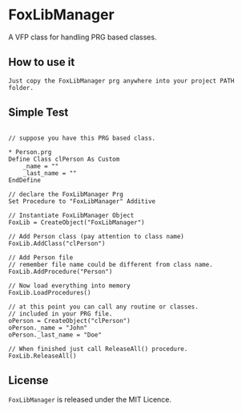 # FoxLibManager
A VFP class for handling PRG based classes.

## How to use it
```
Just copy the FoxLibManager prg anywhere into your project PATH folder.
```

## Simple Test
```xBase

// suppose you have this PRG based class.

* Person.prg
Define Class clPerson As Custom
	_name = ""
	_last_name = ""
EndDefine

// declare the FoxLibManager Prg
Set Procedure to "FoxLibManager" Additive

// Instantiate FoxLibManager Object
FoxLib = CreateObject("FoxLibManager")

// Add Person class (pay attention to class name)
FoxLib.AddClass("clPerson")

// Add Person file
// remember file name could be different from class name.
FoxLib.AddProcedure("Person")

// Now load everything into memory
FoxLib.LoadProcedures()

// at this point you can call any routine or classes.
// included in your PRG file.
oPerson = CreateObject("clPerson")
oPerson._name = "John"
oPerson._last_name = "Doe"

// When finished just call ReleaseAll() procedure.
FoxLib.ReleaseAll()
```

## License

`FoxLibManager` is released under the MIT Licence.
